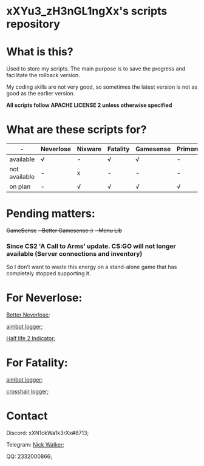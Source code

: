 # xXYu3_zH3nGL1ngXx's scripts repository

# What is this?
Used to store my scripts.
The main purpose is to save the progress and facilitate the rollback version.

My coding skills are not very good, so sometimes the latest version is not as good as the earlier version.

**All scripts follow APACHE LICENSE 2 unless otherwise specified**

# What are these scripts for?
|  -   | Neverlose  | Nixware | Fatality | Gamesense | Primordial |
|  ----   | ----  | ---- | ---- | ---- | ---- |
| available  | √ | - | √ | √ | - |
| not available  | - | x | - | - | - |
| on plan | - | √ | √ | √ | √ |

# Pending matters:

~~GameSense~~
        ~~- Better Gamesense :)~~
        ~~- Menu Lib~~

### Since CS2 'A Call to Arms' update. CS:GO will not longer available (Server connections and inventory) 

So I don’t want to waste this energy on a stand-alone game that has completely stopped supporting it.

# For Neverlose:
[Better Neverlose](https://en.neverlose.cc/market/item?id=3cgb75);

[aimbot logger](https://en.neverlose.cc/market/item?id=jfXzCz);

[Half life 2 Indicator](market.neverlose.cc/9ccoBp);


# For Fatality:
[aimbot logger](https://fatality.win/threads/aimbot-logger-2-0.13014/);

[crosshair logger](https://fatality.win/threads/crosshair-logger-1-0.13061/);

# Contact
Discord: xXN1ckWa1k3rXx#8713;

Telegram: [Nick Walker](https://t.me/xXN1ckWa1k3rXx);

QQ: 2332000866;
